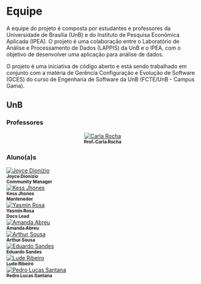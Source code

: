 # Equipe

A equipe do projeto é composta por estudantes e professores da Universidade de Brasília (UnB) e do Instituto de Pesquisa Econômica Aplicada (IPEA). O projeto é uma colaboração entre o Laboratório de Análise e Processamento de Dados (LAPPIS) da UnB e o IPEA, com o objetivo de desenvolver uma aplicação para análise de dados.

O projeto é uma iniciativa de código aberto e está sendo trabalhado em conjunto com a matéria de Gerência Configuração e Evolução de Software (GCES) do curso de Engenharia de Software da UnB (FCTE/UnB - Campus Gama).

## UnB

### Professores

<div align="center">
  <a href="https://carlarocha.org/">
    <img src="https://avatars.githubusercontent.com/RochaCarla" class="profile-pic" alt="Carla Rocha"/><br />
    <sub><b>Prof. Carla Rocha</b></sub>
  </a>
</div>

### Aluno(a)s

<div class="team-grid">
  <div class="team-member">
    <a href="https://github.com/joycejdm">
      <img src="https://avatars.githubusercontent.com/joycejdm" class="profile-pic" alt="Joyce Dionízio"/><br />
      <sub><b>Joyce Dionízio</b></sub>
      <br />
    </a>
    <sub><b>Community Manager</b></sub>
  </div>
  <div class="team-member">
    <a href="https://github.com/kessJhones">
      <img src="https://avatars.githubusercontent.com/kessJhones" class="profile-pic" alt="Kess Jhones"/><br />
      <sub><b>Kess Jhones</b></sub>
      <br />
    </a>
    <sub><b>Mantenedor</b></sub>
  </div>
  <div class="team-member">
    <a href="https://github.com/yaskisoba">
      <img src="https://avatars.githubusercontent.com/yaskisoba" class="profile-pic" alt="Yasmin Rosa"/><br />
      <sub><b>Yasmin Rosa</b></sub>
      <br />
    </a>
    <sub><b>Docs Lead</b></sub>
  </div>
  <div class="team-member">
    <a href="https://github.com/Amandaaaaabreu">
      <img src="https://avatars.githubusercontent.com/Amandaaaaabreu" class="profile-pic" alt="Amanda Abreu"/><br />
      <sub><b>Amanda Abreu</b></sub>
    </a>
  </div>
  <div class="team-member">
    <a href="https://github.com/arthurrsousa">
      <img src="https://avatars.githubusercontent.com/arthurrsousa" class="profile-pic" alt="Arthur Sousa"/><br />
      <sub><b>Arthur Sousa</b></sub>
    </a>
  </div>
  <div class="team-member">
    <a href="https://github.com/DiceRunner714">
      <img src="https://avatars.githubusercontent.com/DiceRunner714" class="profile-pic" alt="Eduardo Sandes"/><br />
      <sub><b>Eduardo Sandes</b></sub>
    </a>
  </div>
  <div class="team-member">
    <a href="https://github.com/luderibeiro">
      <img src="https://avatars.githubusercontent.com/luderibeiro" class="profile-pic" alt="Lude Ribeiro"/><br />
      <sub><b>Lude Ribeiro</b></sub>
    </a>
  </div>
  <div class="team-member">
    <a href="https://github.com/pedrolucas12">
      <img src="https://avatars.githubusercontent.com/pedrolucas12" class="profile-pic" alt="Pedro Lucas Santana"/><br />
      <sub><b>Pedro Lucas Santana</b></sub>
    </a>
  </div>
</div>

<!-- ## Ipea

(Em breve...)

## Capibari

(Em breve...) -->
